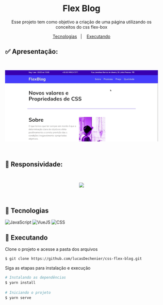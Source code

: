 <h1 align="center"> 
 Flex Blog
</h1>

<p align="center">
	Esse projeto tem como objetivo a criação de uma página utilizando os conceitos do css flex-box
</p>

<p align="center">
  <a href="#-Tecnologias">Tecnologias</a>&nbsp;&nbsp;&nbsp;|&nbsp;&nbsp;&nbsp;
  <a href="#-Executando">Executando</a> 
</p>

## ✅ Apresentação:
<br/>
<p align="center">
  <img src="./src/assets/apresentation.gif"/>
</p>
<br/>

## 📱 Responsividade:
<br/>

<p align="center">
  <img src="./src/assets/responsive.gif"/>
</p>

<br/>

## 🧪 Tecnologias

![JavaScript](https://camo.githubusercontent.com/62d37abe760867620e0baea1066303719d630a82936837ba7bff6b0c754e3c9f/68747470733a2f2f696d672e736869656c64732e696f2f62616467652f6a6176617363726970742532302d2532333332333333302e7376673f267374796c653d666f722d7468652d6261646765266c6f676f3d6a617661736372697074266c6f676f436f6c6f723d253233463744463145)
![VueJS](https://img.shields.io/badge/Vue.js-35495E?style=for-the-badge&logo=vuedotjs&logoColor=4FC08D)
![CSS](https://img.shields.io/badge/CSS3-1572B6?style=for-the-badge&logo=css3&logoColor=white)
## 🚀 Executando

Clone o projeto e acesse a pasta dos arquivos

```bash
$ git clone https://github.com/lucasDechenier/css-flex-blog.git
```

Siga as etapas para instalação e execução

```bash
# Instalando as dependências
$ yarn install

# Iniciando o projeto
$ yarn serve
```
